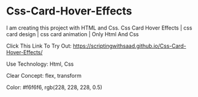 # Css-Card-Hover-Effects
I am creating this project with HTML and Css. Css Card Hover Effects | css card design | css card animation | Only Html And Css


Click This Link To Try Out: https://scriptingwithsaad.github.io/Css-Card-Hover-Effects/

Use Technology: 
Html, Css

Clear Concept: 
flex, transform


Color: 
#f6f6f6, 
rgb(228, 228, 228, 0.5)
